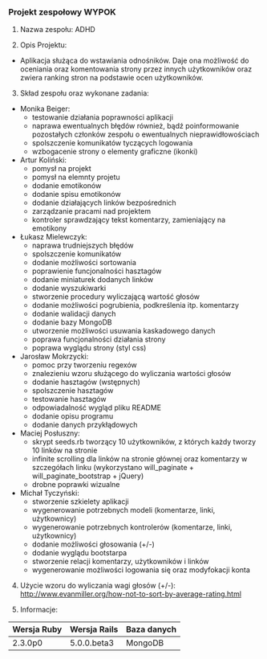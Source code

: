 ### Projekt zespołowy WYPOK
1. Nazwa zespołu: ADHD

2. Opis Projektu:
 - Aplikacja służąca do wstawiania odnośników.
Daje ona możliwość do oceniania oraz komentowania strony
przez innych użytkowników oraz zwiera ranking stron
na podstawie ocen użytkowników.

3. Skład zespołu oraz wykonane zadania:
 - Monika Beiger: 
   - testowanie działania poprawności aplikacji
    - naprawa ewentualnych błędów również, bądź poinformowanie pozostałych członków zespołu o ewentualnych nieprawidłowościach
    - spolszczenie komunikatów tyczących logowania
    - wzbogacenie strony o elementy graficzne (ikonki)
 - Artur Koliński:
   - pomysł na projekt
    - pomysł na elemnty projetu
    - dodanie emotikonów
    - dodanie spisu emotikonów
    - dodanie działających linków bezpośrednich
    - zarządzanie pracami nad projektem
    - kontroler sprawdzający tekst komentarzy, zamieniający na emotikony
 - Łukasz Mielewczyk:
   - naprawa trudniejszych błędów
    - spolszczenie komunikatów
    - dodanie możliwości sortowania
    - poprawienie funcjonalności hasztagów
    - dodanie miniaturek dodanych linków
    - dodanie wyszukiwarki
    - stworzenie procedury wyliczającą wartość głosów
    - dodanie możliwości pogrubienia, podkreślenia itp. komentarzy
    - dodanie walidacji danych
    - dodanie bazy MongoDB
    - utworzenie możliwości usuwania kaskadowego danych
    - poprawa funcjonalności działania strony
    - poprawa wyglądu strony (styl css)
 - Jarosław Mokrzycki:
   - pomoc przy tworzeniu regexów
    - znalezieniu wzoru służącego do wyliczania wartości głosów
    - dodanie hasztagów (wstępnych)
    - spolszczenie hasztagów
    - testowanie hasztagów
    - odpowiadalność wygląd pliku README
    - dodanie opisu programu
    - dodanie danych przykłądowych
 - Maciej Posłuszny:
   - skrypt seeds.rb tworzący 10 użytkowników, z których każdy tworzy 10 linków na stronie
    - infinite scrolling dla linków na stronie głównej oraz komentarzy w szczegółach linku (wykorzystano will_paginate + will_paginate_bootstrap + jQuery)
    - drobne poprawki wizualne
 - Michał Tyczyński:
   - stworzenie szkielety aplikacji
    - wygenerowanie potrzebnych modeli (komentarze, linki, użytkownicy)
    - wygenerowanie potrzebnych kontrolerów (komentarze, linki, użytkownicy)
    - dodanie możliwości głosowania (+/-)
    - dodanie wyglądu bootstarpa
    - stworzenie relacji komentarzy, użytkowników i linków
    - wygenerowanie możliwości logowania się oraz modyfokacji konta

4. Użycie wzoru do wyliczania wagi głosów (+/-):
http://www.evanmiller.org/how-not-to-sort-by-average-rating.html

5. Informacje:
 
|Wersja Ruby|Wersja Rails|Baza danych|
|---|---|---|
|2.3.0p0|5.0.0.beta3|MongoDB|

